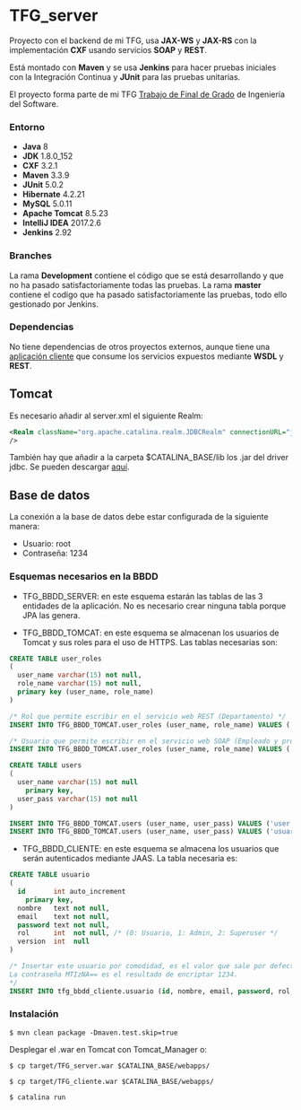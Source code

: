 # TFG_server

Proyecto con el backend de mi TFG, usa **JAX-WS** y **JAX-RS** con la implementación **CXF** usando servicios **SOAP** y **REST**.

Está montado con **Maven** y se usa **Jenkins** para hacer pruebas iniciales con la Integración Continua y **JUnit** para las pruebas unitarias.

El proyecto forma parte de mi TFG [Trabajo de Final de Grado](https://hunzagit.github.io/Portfolio-Online/#TFG) de Ingeniería del Software.

### Entorno

 - **Java** 8
 - **JDK** 1.8.0_152
 - **CXF** 3.2.1
 - **Maven** 3.3.9
 - **JUnit** 5.0.2
 - **Hibernate** 4.2.21
 - **MySQL** 5.0.11
 - **Apache Tomcat** 8.5.23
 - **IntelliJ IDEA** 2017.2.6
 - **Jenkins** 2.92
 


### Branches

La rama **Development** contiene el código que se está desarrollando y que no ha pasado satisfactoriamente todas las pruebas.
La rama **master** contiene el codigo que ha pasado satisfactoriamente las pruebas, todo ello gestionado por Jenkins.


### Dependencias

No tiene dependencias de otros proyectos externos, aunque tiene una [aplicación cliente](https://github.com/hunzaGit/TFG_cliente) que consume los servicios expuestos mediante **WSDL** y **REST**.
 
 
## Tomcat
Es necesario añadir al server.xml el siguiente Realm:

```xml
<Realm className="org.apache.catalina.realm.JDBCRealm" connectionURL="jdbc:mysql://localhost/TFG_BBDD_TOMCAT?user=root&amp;password=1234" driverName="com.mysql.jdbc.Driver" userRoleTable="user_roles" userTable="users" roleNameCol="role_name" userCredCol="user_pass" userNameCol="user_name"
/>
```
 También hay que añadir a la carpeta $CATALINA_BASE/lib los .jar del driver jdbc. Se pueden descargar [aquí](https://dev.mysql.com/downloads/connector/j/5.1.html).
 
## Base de datos 

La conexión a la base de datos debe estar configurada de la siguiente manera:

* Usuario: root
* Contraseña: 1234

### Esquemas necesarios en la BBDD


* TFG_BBDD_SERVER: en este esquema estarán las tablas de las 3 entidades de la aplicación. No es necesario crear ninguna tabla porque JPA las genera.

* TFG_BBDD_TOMCAT: en este esquema se almacenan los usuarios de Tomcat y sus roles para el uso de HTTPS. Las tablas necesarias son:

```sql
CREATE TABLE user_roles
(
  user_name varchar(15) not null,
  role_name varchar(15) not null,
  primary key (user_name, role_name)
)

/* Rol que permite escribir en el servicio web REST (Departamento) */
INSERT INTO TFG_BBDD_TOMCAT.user_roles (user_name, role_name) VALUES ('user', 'write'); 

/* Usuario que permite escribir en el servicio web SOAP (Empleado y proyecto) */
INSERT INTO TFG_BBDD_TOMCAT.user_roles (user_name, role_name) VALUES ('usuario', 'escritura');

CREATE TABLE users
(
  user_name varchar(15) not null
    primary key,
  user_pass varchar(15) not null
)

INSERT INTO TFG_BBDD_TOMCAT.users (user_name, user_pass) VALUES ('user', 'pass');
INSERT INTO TFG_BBDD_TOMCAT.users (user_name, user_pass) VALUES ('usuario', 'contra');
```

* TFG_BBDD_CLIENTE: en este esquema se almacena los usuarios que serán autenticados mediante JAAS. La tabla necesaria es:

```sql
CREATE TABLE usuario
(
  id       int auto_increment
    primary key,
  nombre   text not null,
  email    text not null,
  password text not null,
  rol      int  not null, /* (0: Usuario, 1: Admin, 2: Superuser */
  version  int  null
)

/* Insertar este usuario por comodidad, es el valor que sale por defecto en el formulario
La contraseña MTIzNA== es el resultado de encriptar 1234.
*/
INSERT INTO tfg_bbdd_cliente.usuario (id, nombre, email, password, rol, version) VALUES (1, 'Sergio', 'administrador@gmail.com', 'MTIzNA==', 1, 1);
```

### Instalación

    $ mvn clean package -Dmaven.test.skip=true
    
Desplegar el .war en Tomcat con Tomcat_Manager o:

    $ cp target/TFG_server.war $CATALINA_BASE/webapps/
    
    $ cp target/TFG_cliente.war $CATALINA_BASE/webapps/
    
    $ catalina run

